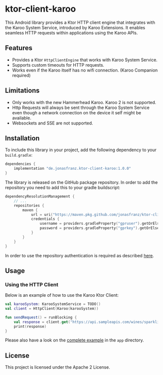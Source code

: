# ktor-client-karoo

This Android library provides a Ktor HTTP client engine that integrates with the Karoo System Service, introduced by Karoo Extensions. 
It enables seamless HTTP requests within applications using the Karoo APIs.

## Features
- Provides a Ktor `HttpClientEngine` that works with Karoo System Service.
- Supports custom timeouts for HTTP requests.
- Works even if the Karoo itself has no wifi connection. (Karoo Companion required)

## Limitations
- Only works with the new Hammerhead Karoo. Karoo 2 is not supported.
- Http Requests will always be sent through the Karoo System Service even though a network connection
on the device it self might be available.
- Websockets and SSE are not supported.

## Installation
To include this library in your project, add the following dependency to your `build.gradle`:

```gradle
dependencies {
    implementation "de.jonasfranz.ktor-client-karoo:1.0.0"
}
```

The library is released on the GitHub package repository. In order to add the repository you need to add this to your gradle buildscript:
```kotlin
dependencyResolutionManagement {
    // ...
    repositories {
        maven {
            url = uri("https://maven.pkg.github.com/jonasfranz/ktor-client-karoo")
            credentials {
                username = providers.gradleProperty("gpruser").getOrElse(System.getenv("USERNAME"))
                password = providers.gradleProperty("gprkey").getOrElse(System.getenv("TOKEN"))
            }
        }
    }
}
```

In order to use the repository authentication is required as described [here](https://docs.github.com/en/packages/working-with-a-github-packages-registry/working-with-the-gradle-registry#using-a-published-package).

## Usage
### Using the HTTP Client
Below is an example of how to use the Karoo Ktor Client:

```kotlin
val karooSystem: KarooSystemService = TODO()
val client = HttpClient(Karoo(karooSystem))

fun sendRequest() = runBlocking {
    val response = client.get("https://api.sampleapis.com/wines/sparkling/${Random.nextInt(10)}")
    print(response)
}
```
Please also  have a look on the [complete example](app/src/main/java/de/jonasfranz/ktorclientkarooexample/MainViewModel.kt) in the `app` directory.

## License
This project is licensed under the Apache 2 License.

